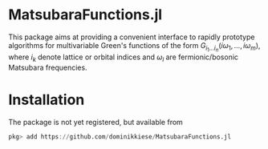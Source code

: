 # MatsubaraFunctions.jl

This package aims at providing a convenient interface to rapidly prototype algorithms for multivariable Green's functions of the form $G_{i_1 ... i_n}(i\omega_1, ..., i\omega_m)$,
where $i_k$ denote lattice or orbital indices and $\omega_l$ are fermionic/bosonic Matsubara frequencies.

# Installation

The package is not yet registered, but available from

```julia
pkg> add https://github.com/dominikkiese/MatsubaraFunctions.jl
```